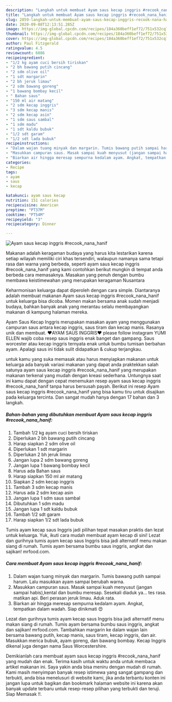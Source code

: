 ```yaml
---
description: "Langkah untuk membuat Ayam saus kecap inggris #recook_nana_hanif Sempurna"
title: "Langkah untuk membuat Ayam saus kecap inggris #recook_nana_hanif Sempurna"
slug: 2859-langkah-untuk-membuat-ayam-saus-kecap-inggris-recook-nana-hanif-sempurna
date: 2020-09-08T12:13:51.285Z
image: https://img-global.cpcdn.com/recipes/184a360beff1ef72/751x532cq70/ayam-saus-kecap-inggris-recook_nana_hanif-foto-resep-utama.jpg
thumbnail: https://img-global.cpcdn.com/recipes/184a360beff1ef72/751x532cq70/ayam-saus-kecap-inggris-recook_nana_hanif-foto-resep-utama.jpg
cover: https://img-global.cpcdn.com/recipes/184a360beff1ef72/751x532cq70/ayam-saus-kecap-inggris-recook_nana_hanif-foto-resep-utama.jpg
author: Paul Fitzgerald
ratingvalue: 4.5
reviewcount: 6086
recipeingredient:
- "1/2 kg ayam cuci bersih tiriskan"
- "2 bh bawang putih cincang"
- "2 sdm olive oil"
- "1 sdt margarin"
- "2 bh jeruk limau"
- "2 sdm bawang goreng"
- "1 bawang bombay kecil"
- " Bahan saus"
- "150 ml air matang"
- "2 sdm kecap inggris"
- "3 sdm kecap manis"
- "2 sdm kecap asin"
- "1 sdm saus sambal"
- "1 sdm madu"
- "1 sdt kaldu bubuk"
- "1/2 sdt garam"
- "1/2 sdt lada bubuk"
recipeinstructions:
- "Dalam wajan tuang minyak dan margarin. Tumis bawang putih sampai harum. Lalu masukkan ayam sampai berubah warna."
- "Masukkan campuran saus. Masak sampai kuah menyusut (jangan sampai habis),kental dan bumbu meresap. Sesekali diaduk ya... tes rasa. matikan api. Beri perasan jeruk limau. Aduk rata."
- "Biarkan air hingga meresap sempurna kedalam ayam. Angkat, tempatkan dalam wadah. Siap dinikmati 😍"
categories:
- Recipe
tags:
- ayam
- saus
- kecap

katakunci: ayam saus kecap 
nutrition: 151 calories
recipecuisine: American
preptime: "PT37M"
cooktime: "PT54M"
recipeyield: "3"
recipecategory: Dinner

---
```



![Ayam saus kecap inggris #recook_nana_hanif](https://img-global.cpcdn.com/recipes/184a360beff1ef72/751x532cq70/ayam-saus-kecap-inggris-recook_nana_hanif-foto-resep-utama.jpg)

Makanan adalah keragaman budaya yang harus kita lestarikan karena setiap wilayah memiliki ciri khas tersendiri, walaupun namanya sama tetapi rasa dan warna yang berbeda, seperti ayam saus kecap inggris #recook_nana_hanif yang kami contohkan berikut mungkin di tempat anda berbeda cara memasaknya. Masakan yang penuh dengan bumbu membawa keistimewahan yang merupakan keragaman Nusantara

Keharmonisan keluarga dapat diperoleh dengan cara simple. Diantaranya adalah membuat makanan Ayam saus kecap inggris #recook_nana_hanif untuk keluarga bisa dicoba. Momen makan bersama anak sudah menjadi budaya, bahkan banyak anak yang merantau selalu membayangkan makanan di kampung halaman mereka.

Ayam Saus Kecap Inggris merupakan masakan ayam yang menggunakan campuran saus antara kecap inggris, saus tiram dan kecap manis. Rasanya unik dan membuat. ❤AYAM SAUS INGGRIS❤ please follow instagram YUMI ELLEN wajib coba resep saus inggris enak banget dan gampang. Saus worcester atau kecap inggris ternyata enak untuk bumbu tumisan berbahan ayam. Apalagi saus ini tidak sulit didapatkan &amp; cukup terjangkau.

untuk kamu yang suka memasak atau harus menyiapkan makanan untuk keluarga ada banyak variasi makanan yang dapat anda praktekkan salah satunya ayam saus kecap inggris #recook_nana_hanif yang merupakan makanan terkenal yang mudah dengan kreasi sederhana. Untungnya saat ini kamu dapat dengan cepat menemukan resep ayam saus kecap inggris #recook_nana_hanif tanpa harus bersusah payah.
Berikut ini resep Ayam saus kecap inggris #recook_nana_hanif yang bisa kamu tiru untuk disajikan pada keluarga tercinta. Dan sangat mudah hanya dengan 17 bahan dan 3 langkah.


<!--inarticleads1-->

##### Bahan-bahan yang dibutuhkan membuat Ayam saus kecap inggris #recook_nana_hanif:

1. Tambah 1/2 kg ayam cuci bersih tiriskan
1. Diperlukan 2 bh bawang putih cincang
1. Harap siapkan 2 sdm olive oil
1. Diperlukan 1 sdt margarin
1. Diperlukan 2 bh jeruk limau
1. Jangan lupa 2 sdm bawang goreng
1. Jangan lupa 1 bawang bombay kecil
1. Harus ada  Bahan saus
1. Harap siapkan 150 ml air matang
1. Siapkan 2 sdm kecap inggris
1. Tambah 3 sdm kecap manis
1. Harus ada 2 sdm kecap asin
1. Jangan lupa 1 sdm saus sambal
1. Dibutuhkan 1 sdm madu
1. Jangan lupa 1 sdt kaldu bubuk
1. Tambah 1/2 sdt garam
1. Harap siapkan 1/2 sdt lada bubuk


Tumis ayam kecap saus Inggris jadi pilihan tepat masakan praktis dan lezat untuk keluarga. Yuk, ikuti cara mudah membuat ayam kecap di sini! Lezat dan gurihnya tumis ayam kecap saus Inggris bisa jadi alternatif menu makan siang di rumah. Tumis ayam bersama bumbu saus inggris, angkat dan sajikan! mrfood.com. 

<!--inarticleads2-->

##### Cara membuat  Ayam saus kecap inggris #recook_nana_hanif:

1. Dalam wajan tuang minyak dan margarin. Tumis bawang putih sampai harum. Lalu masukkan ayam sampai berubah warna.
1. Masukkan campuran saus. Masak sampai kuah menyusut (jangan sampai habis),kental dan bumbu meresap. Sesekali diaduk ya... tes rasa. matikan api. Beri perasan jeruk limau. Aduk rata.
1. Biarkan air hingga meresap sempurna kedalam ayam. Angkat, tempatkan dalam wadah. Siap dinikmati 😍


Lezat dan gurihnya tumis ayam kecap saus Inggris bisa jadi alternatif menu makan siang di rumah. Tumis ayam bersama bumbu saus inggris, angkat dan sajikan! mrfood.com. Tambahkan margarin ke dalam wajan lain bersama bawang putih, kecap manis, saus tiram, kecap inggris, dan air. Masukkan merica bubuk, ayam goreng, dan bawang bombay. Kecap Inggris dikenal juga dengan nama Saus Worcestershire. 

Demikianlah cara membuat ayam saus kecap inggris #recook_nana_hanif yang mudah dan enak. Terima kasih untuk waktu anda untuk membaca artikel makanan ini. Saya yakin anda bisa meniru dengan mudah di rumah. Kami masih menyimpan banyak resep istimewa yang sangat gampang dan terbukti, anda bisa menelusuri di website kami, jika anda terbantu konten ini jangan lupa untuk bagikan dan bookmark halaman website ini karena akan banyak update terbaru untuk resep-resep pilihan yang terbukti dan teruji. Siap Memasak !!. 
